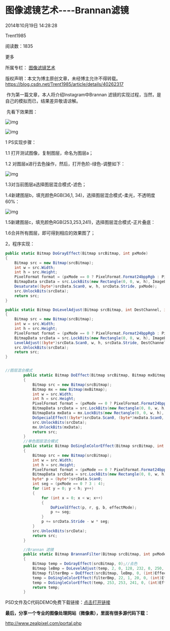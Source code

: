 # 图像滤镜艺术----Brannan滤镜

2014年10月19日 14:28:28

 

Trent1985

 

阅读数：1835

更多

所属专栏： [图像滤镜艺术](https://blog.csdn.net/column/details/zphotoimagefilter.html)



 版权声明：本文为博主原创文章，未经博主允许不得转载。	https://blog.csdn.net/Trent1985/article/details/40262317

​    作为第一篇文章，本人将介绍Instagram中Brannan 滤镜的实现过程，当然，是自己的模拟而已，结果差异敬请谅解。

​    先看下效果图：

![img](https://img-blog.csdn.net/20141019141203203?watermark/2/text/aHR0cDovL2Jsb2cuY3Nkbi5uZXQvVHJlbnQxOTg1/font/5a6L5L2T/fontsize/400/fill/I0JBQkFCMA==/dissolve/70/gravity/SouthEast)

![img](https://img-blog.csdn.net/20141019140912531?watermark/2/text/aHR0cDovL2Jsb2cuY3Nkbi5uZXQvVHJlbnQxOTg1/font/5a6L5L2T/fontsize/400/fill/I0JBQkFCMA==/dissolve/70/gravity/SouthEast)

1 PS实现步骤：

1.1 打开测试图像，复制图层，命名为图层a；

1.2 对图层a进行去色操作，然后，打开色阶-绿色-调整如下：

![img](https://img-blog.csdn.net/20141019141421186?watermark/2/text/aHR0cDovL2Jsb2cuY3Nkbi5uZXQvVHJlbnQxOTg1/font/5a6L5L2T/fontsize/400/fill/I0JBQkFCMA==/dissolve/70/gravity/SouthEast)

1.3对当前图层a选择图层混合模式-滤色；

1.4新建图层b，填充颜色RGB(36,1, 34)，选择图层混合模式-柔光，不透明度60%：

![img](https://img-blog.csdn.net/20141019141237468?watermark/2/text/aHR0cDovL2Jsb2cuY3Nkbi5uZXQvVHJlbnQxOTg1/font/5a6L5L2T/fontsize/400/fill/I0JBQkFCMA==/dissolve/70/gravity/SouthEast)

1.5新建图层c，填充颜色RGB(253,253,241)，选择图层混合模式-正片叠底：

1.6合并所有图层，即可得到相应的效果图了；

2，程序实现：

```csharp
public static Bitmap DoGrayEffect(Bitmap srcBitmap, int pxMode)
{
    Bitmap src = new Bitmap(srcBitmap);
    int w = src.Width;
    int h = src.Height;
    PixelFormat format = (pxMode == 0 ? PixelFormat.Format24bppRgb : PixelFormat.Format32bppArgb);
    BitmapData srcData = src.LockBits(new Rectangle(0, 0, w, h), ImageLockMode.ReadWrite, format);
    Desaturate((byte*)srcData.Scan0, w, h, srcData.Stride, pxMode);
    src.UnlockBits(srcData);
    return src;
}

public static Bitmap DoLevelAdjust(Bitmap srcBitmap, int DestChannel, int InputLeftLimit, int InputMiddle, int InputRightLimit, int OutputLeftLimit, int OutputRightLimit, int pxMode)
{
    Bitmap src = new Bitmap(srcBitmap);
    int w = src.Width;
    int h = src.Height;
    PixelFormat format = (pxMode == 0 ? PixelFormat.Format24bppRgb : PixelFormat.Format32bppArgb);
    BitmapData srcData = src.LockBits(new Rectangle(0, 0, w, h), ImageLockMode.ReadWrite, format);
    LevelAdjust((byte*)srcData.Scan0, w, h, srcData.Stride, DestChannel, InputLeftLimit, InputMiddle, InputRightLimit, OutputLeftLimit, OutputRightLimit, pxMode);
    src.UnlockBits(srcData);
    return src;
}


//图层混合模式
        public static Bitmap DoEffect(Bitmap srcBitmap, Bitmap mxBitmap, int pxMode, int effectMode)
        {
            Bitmap src = new Bitmap(srcBitmap);
            Bitmap mx = new Bitmap(mxBitmap);
            int w = src.Width;
            int h = src.Height;
            PixelFormat format = (pxMode == 0 ? PixelFormat.Format24bppRgb : PixelFormat.Format32bppArgb);
            BitmapData srcData = src.LockBits(new Rectangle(0, 0, w, h), ImageLockMode.ReadWrite, format);
            BitmapData mxData = mx.LockBits(new Rectangle(0, 0, w, h), ImageLockMode.ReadWrite, format);
            DoSpecialEffect((byte*)srcData.Scan0, (byte*)mxData.Scan0, w, h, srcData.Stride, pxMode, effectMode);
            src.UnlockBits(srcData);
            mx.UnlockBits(mxData);
            return src;
        }
        //单色图层混合模式
        public static Bitmap DoSingleColorEffect(Bitmap srcBitmap, int r, int g, int b, int pxMode, int effectMode)
        {
            Bitmap src = new Bitmap(srcBitmap);
            int w = src.Width;
            int h = src.Height;
            PixelFormat format = (pxMode == 0 ? PixelFormat.Format24bppRgb : PixelFormat.Format32bppArgb);
            BitmapData srcData = src.LockBits(new Rectangle(0, 0, w, h), ImageLockMode.ReadWrite, format);
            byte* p = (byte*)srcData.Scan0;
            int seg = (pxMode == 0 ? 3 : 4);
            for (int y = 0; y < h; y++)
            {
                for (int x = 0; x < w; x++)
                {
                    DoPixelEffect(p, r, g, b, effectMode);
                    p += seg;
                }
                p += srcData.Stride - w * seg;
            }
            src.UnlockBits(srcData);
            return src;
        }

        //Brannan 滤镜
        public static Bitmap BrannanFilter(Bitmap srcBitmap, int pxMode)
        {
            Bitmap temp = DoGrayEffect(srcBitmap, 0);//去色
            Bitmap leBmp = DoLevelAdjust(temp, 2, 0, 128, 232, 0, 250, 0);//绿色色阶调整
            Bitmap filterBmp = DoEffect(srcBitmap, leBmp, 0, (int)EffectMode.MODE_FILTERCOLOR);//滤色
            temp = DoSingleColorEffect(filterBmp, 22, 1, 20, 0, (int)EffectMode.MODE_SMOOTHLIGHT);//柔化
            temp = DoSingleColorEffect(temp, 253, 253, 241, 0, (int)EffectMode.MODE_MULTIPLY);//正片叠底
            return temp;
        }

```


PSD文件及C代码DEMO免费下载链接：[点击打开链接](http://download.csdn.net/detail/trent1985/8055639)



 

**最后，分享一个专业的图像处理网站（微像素），里面有很多源代码下载：**

<http://www.zealpixel.com/portal.php>



 